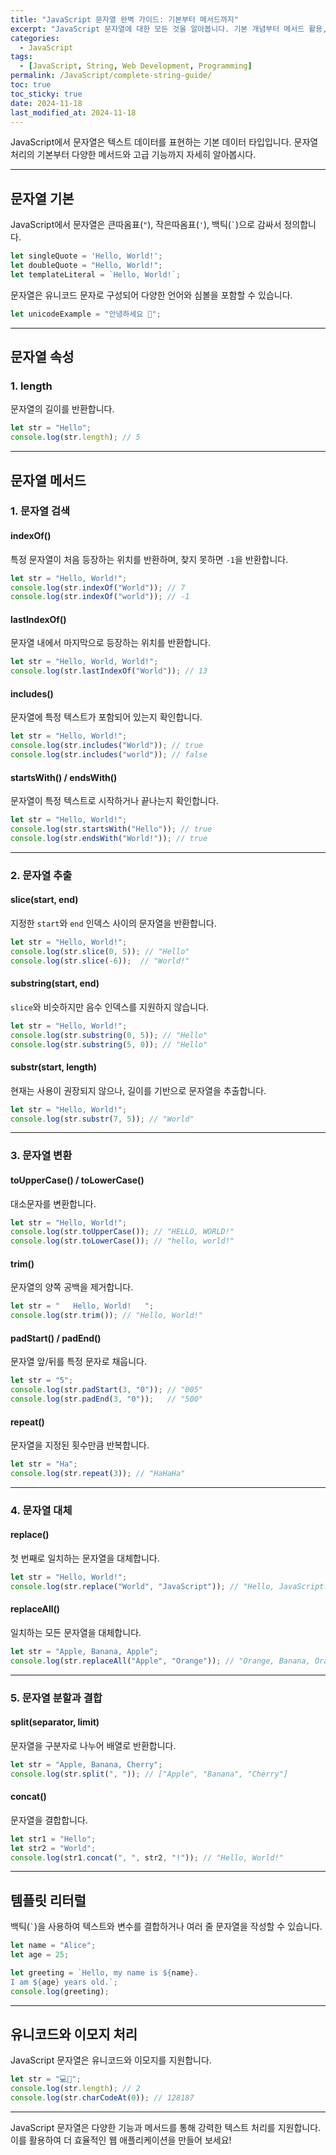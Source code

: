 ```yaml
---
title: "JavaScript 문자열 완벽 가이드: 기본부터 메서드까지"
excerpt: "JavaScript 문자열에 대한 모든 것을 알아봅니다. 기본 개념부터 메서드 활용, 템플릿 리터럴과 유니코드 처리까지 자세히 다뤄봅니다."
categories:
  - JavaScript
tags:
  - [JavaScript, String, Web Development, Programming]
permalink: /JavaScript/complete-string-guide/
toc: true
toc_sticky: true
date: 2024-11-18
last_modified_at: 2024-11-18
---
```


JavaScript에서 문자열은 텍스트 데이터를 표현하는 기본 데이터 타입입니다. 문자열 처리의 기본부터 다양한 메서드와 고급 기능까지 자세히 알아봅시다.

---

## **문자열 기본**
JavaScript에서 문자열은 큰따옴표(`"`), 작은따옴표(`'`), 백틱(``` ` ```)으로 감싸서 정의합니다.

```js
let singleQuote = 'Hello, World!';
let doubleQuote = "Hello, World!";
let templateLiteral = `Hello, World!`;
```

문자열은 유니코드 문자로 구성되어 다양한 언어와 심볼을 포함할 수 있습니다.

```js
let unicodeExample = "안녕하세요 🌟";
```

---

## **문자열 속성**

### **1. length**
문자열의 길이를 반환합니다.

```js
let str = "Hello";
console.log(str.length); // 5
```

---

## **문자열 메서드**

### **1. 문자열 검색**
#### **indexOf()**
특정 문자열이 처음 등장하는 위치를 반환하며, 찾지 못하면 `-1`을 반환합니다.

```js
let str = "Hello, World!";
console.log(str.indexOf("World")); // 7
console.log(str.indexOf("world")); // -1
```

#### **lastIndexOf()**
문자열 내에서 마지막으로 등장하는 위치를 반환합니다.

```js
let str = "Hello, World, World!";
console.log(str.lastIndexOf("World")); // 13
```

#### **includes()**
문자열에 특정 텍스트가 포함되어 있는지 확인합니다.

```js
let str = "Hello, World!";
console.log(str.includes("World")); // true
console.log(str.includes("world")); // false
```

#### **startsWith() / endsWith()**
문자열이 특정 텍스트로 시작하거나 끝나는지 확인합니다.

```js
let str = "Hello, World!";
console.log(str.startsWith("Hello")); // true
console.log(str.endsWith("World!")); // true
```

---

### **2. 문자열 추출**
#### **slice(start, end)**
지정한 `start`와 `end` 인덱스 사이의 문자열을 반환합니다.

```js
let str = "Hello, World!";
console.log(str.slice(0, 5)); // "Hello"
console.log(str.slice(-6));  // "World!"
```

#### **substring(start, end)**
`slice`와 비슷하지만 음수 인덱스를 지원하지 않습니다.

```js
let str = "Hello, World!";
console.log(str.substring(0, 5)); // "Hello"
console.log(str.substring(5, 0)); // "Hello"
```

#### **substr(start, length)**  
현재는 사용이 권장되지 않으나, 길이를 기반으로 문자열을 추출합니다.

```js
let str = "Hello, World!";
console.log(str.substr(7, 5)); // "World"
```

---

### **3. 문자열 변환**
#### **toUpperCase() / toLowerCase()**
대소문자를 변환합니다.

```js
let str = "Hello, World!";
console.log(str.toUpperCase()); // "HELLO, WORLD!"
console.log(str.toLowerCase()); // "hello, world!"
```

#### **trim()**
문자열의 양쪽 공백을 제거합니다.

```js
let str = "   Hello, World!   ";
console.log(str.trim()); // "Hello, World!"
```

#### **padStart() / padEnd()**
문자열 앞/뒤를 특정 문자로 채웁니다.

```js
let str = "5";
console.log(str.padStart(3, "0")); // "005"
console.log(str.padEnd(3, "0"));   // "500"
```

#### **repeat()**
문자열을 지정된 횟수만큼 반복합니다.

```js
let str = "Ha";
console.log(str.repeat(3)); // "HaHaHa"
```

---

### **4. 문자열 대체**
#### **replace()**
첫 번째로 일치하는 문자열을 대체합니다.

```js
let str = "Hello, World!";
console.log(str.replace("World", "JavaScript")); // "Hello, JavaScript!"
```

#### **replaceAll()**
일치하는 모든 문자열을 대체합니다.

```js
let str = "Apple, Banana, Apple";
console.log(str.replaceAll("Apple", "Orange")); // "Orange, Banana, Orange"
```

---

### **5. 문자열 분할과 결합**
#### **split(separator, limit)**
문자열을 구분자로 나누어 배열로 반환합니다.

```js
let str = "Apple, Banana, Cherry";
console.log(str.split(", ")); // ["Apple", "Banana", "Cherry"]
```

#### **concat()**
문자열을 결합합니다.

```js
let str1 = "Hello";
let str2 = "World";
console.log(str1.concat(", ", str2, "!")); // "Hello, World!"
```

---

## **템플릿 리터럴**
백틱(``` ` ```)을 사용하여 텍스트와 변수를 결합하거나 여러 줄 문자열을 작성할 수 있습니다.

```js
let name = "Alice";
let age = 25;

let greeting = `Hello, my name is ${name}.
I am ${age} years old.`;
console.log(greeting);
```

---

## **유니코드와 이모지 처리**
JavaScript 문자열은 유니코드와 이모지를 지원합니다.

```js
let str = "💻🌟";
console.log(str.length); // 2
console.log(str.charCodeAt(0)); // 128187
```

---

JavaScript 문자열은 다양한 기능과 메서드를 통해 강력한 텍스트 처리를 지원합니다. 이를 활용하여 더 효율적인 웹 애플리케이션을 만들어 보세요!
